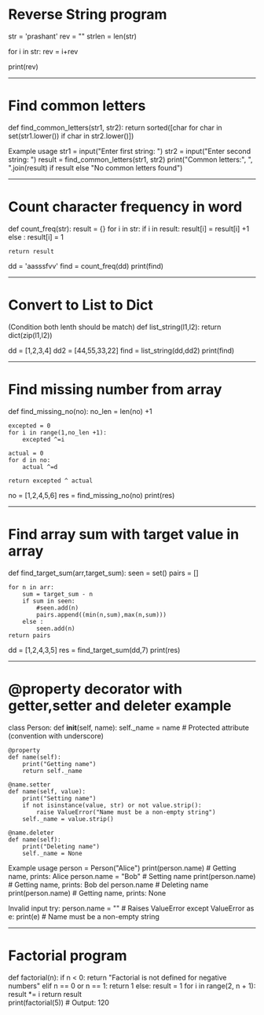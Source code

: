 # Reverse String program

str = 'prashant'
rev = ""
strlen = len(str)
 
for i in str: 
    rev = i+rev
    
print(rev)

----------------------------------
# Find common letters
def find_common_letters(str1, str2):
    return sorted([char for char in set(str1.lower()) if char in str2.lower()]) 

Example usage
str1 = input("Enter first string: ")
str2 = input("Enter second string: ")
result = find_common_letters(str1, str2)
print("Common letters:", ", ".join(result) if result else "No common letters found")

--------------------------------------------

# Count character frequency in word
def count_freq(str):
    result = {}
    for i in str:
        if i in result:
            result[i] = result[i] +1
        else :
            result[i] = 1
    
    return result
    
dd = 'aasssfvv'
find = count_freq(dd)
print(find)

-----------------------------------------------------------------

# Convert to List to Dict
 (Condition both lenth should be match)
def list_string(l1,l2):
    return dict(zip(l1,l2))
    
dd = [1,2,3,4]
dd2 = [44,55,33,22]
find = list_string(dd,dd2)
print(find)

-------------------------------------------------------------
# Find missing number from array
def find_missing_no(no):
    no_len = len(no) +1
    
    excepted = 0
    for i in range(1,no_len +1):
        excepted ^=i
    
    actual = 0
    for d in no:
        actual ^=d

    return excepted ^ actual
    

no = [1,2,4,5,6]
res = find_missing_no(no)
print(res)

---------------------------------------------------------------
# Find array sum with target value in array

def find_target_sum(arr,target_sum):
    seen = set()
    pairs = []
    
    for n in arr:
        sum = target_sum - n
        if sum in seen:
            #seen.add(n)
            pairs.append((min(n,sum),max(n,sum)))
        else :
            seen.add(n)
    return pairs


dd = [1,2,4,3,5]
res = find_target_sum(dd,7)
print(res)

--------------------------------------------------------------------
# @property decorator with getter,setter and deleter example
class Person:
    def __init__(self, name):
        self._name = name  # Protected attribute (convention with underscore)

    @property
    def name(self):
        print("Getting name")
        return self._name

    @name.setter
    def name(self, value):
        print("Setting name")
        if not isinstance(value, str) or not value.strip():
            raise ValueError("Name must be a non-empty string")
        self._name = value.strip()

    @name.deleter
    def name(self):
        print("Deleting name")
        self._name = None

  Example usage
person = Person("Alice")
print(person.name)  # Getting name, prints: Alice
person.name = "Bob"  # Setting name
print(person.name)  # Getting name, prints: Bob
del person.name  # Deleting name
print(person.name)  # Getting name, prints: None

  Invalid input
try:
    person.name = ""  # Raises ValueError
except ValueError as e:
    print(e)  # Name must be a non-empty string

---------------------------------------------------------
# Factorial program
def factorial(n):
    if n < 0:
        return "Factorial is not defined for negative numbers"
    elif n == 0 or n == 1:
        return 1
    else:
        result = 1
        for i in range(2, n + 1):
            result *= i
        return result  
print(factorial(5))  # Output: 120
